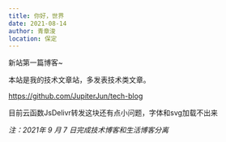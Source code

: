 ```yaml
---
title: 你好，世界
date: 2021-08-14
author: 青章浚
location: 保定
---
```


新站第一篇博客~

本站是我的技术文章站，多发表技术类文章。

https://github.com/JupiterJun/tech-blog

目前云函数JsDelivr转发这块还有点小问题，字体和svg加载不出来

*注：2021年 9 月 7 日完成技术博客和生活博客分离*
